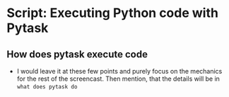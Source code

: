# Script: Executing Python code with Pytask

## How does pytask execute code

- I would leave it at these few points and purely focus on the mechanics for the rest of
  the screencast. Then mention, that the details will be in `what does pytask do`
